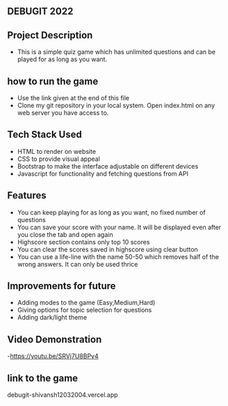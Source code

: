﻿## DEBUGIT 2022

## Project Description

- This is a simple quiz game which has unlimited questions and can be played for as long as you want.

## how to run the game
- Use the link given at the end of this file
- Clone my git repository in your local system. Open index.html on any web server you have access to.

## Tech Stack Used

- HTML to render on website
- CSS to provide visual appeal
- Bootstrap to make the interface adjustable on different devices
- Javascript for functionality and fetching questions from API 

## Features
- You can keep playing for as long as you want, no fixed number of questions
- You can save your score with your name. It will be displayed even after you close the tab and open again
- Highscore section contains only top 10 scores
- You can clear the scores saved in highscore using clear button
- You can use a life-line with the name 50-50 which removes half of the wrong answers. It can only be used thrice

## Improvements for future
- Adding modes to the game (Easy,Medium,Hard)
- Giving options for topic selection for questions
- Adding dark/light theme
## Video Demonstration
-https://youtu.be/SRVj7U8BPv4
## link to the game
debugit-shivansh12032004.vercel.app
